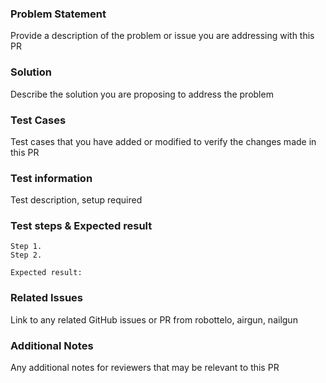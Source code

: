### Problem Statement
Provide a description of the problem or issue you are addressing with this PR
### Solution
Describe the solution you are proposing to address the problem
### Test Cases
Test cases that you have added or modified to verify the changes made in this PR
### Test information
Test description, setup required
### Test steps & Expected result
```  
Step 1.    
Step 2.    

Expected result:
```
### Related Issues
Link to any related GitHub issues or PR from robottelo, airgun, nailgun
### Additional Notes
Any additional notes for reviewers that may be relevant to this PR